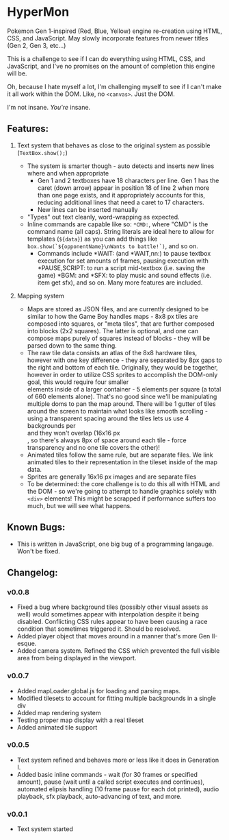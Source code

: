 # HyperMon
Pokemon Gen 1-inspired (Red, Blue, Yellow) engine re-creation using HTML, CSS, and JavaScript.  May slowly incorporate features from newer titles (Gen 2, Gen 3, etc...)

This is a challenge to see if I can do everything using HTML, CSS, and JavaScript, and I've no promises on the amount of completion this engine will be.

Oh, because I hate myself a lot, I'm challenging myself to see if I can't make it all work within the DOM.  Like, no `<canvas>`.  Just the DOM.



I'm not insane.  *You're* insane.


## Features:
1. Text system that behaves as close to the original system as possible (`TextBox.show();`)
    - The system is smarter though - auto detects and inserts new lines where and when appropriate
        - Gen 1 and 2 textboxes have 18 characters per line.  Gen 1 has the caret (down arrow) appear in position 18 of line 2 when more than one page exists, and it appropriately accounts for this, reducing additional lines that need a caret to 17 characters.
        - New lines can be inserted manually
    - "Types" out text cleanly, word-wrapping as expected.
    - Inline commands are capable like so: `*CMD:`, where "CMD" is the command name (all caps).  String literals are ideal here to allow for templates (`${data}`) as you can add things like ```box.show(`${opponentName}\nWants to battle!`)```, and so on.
        - Commands include *WAIT: (and *WAIT,nn:) to pause textbox execution for set amounts of frames, pausing execution with *PAUSE,SCRIPT: to run a script mid-textbox (i.e. saving the game) *BGM: and *SFX: to play music and sound effects (i.e. item get sfx), and so on.  Many more features are included.

2. Mapping system
    - Maps are stored as JSON files, and are currently designed to be similar to how the Game Boy handles maps - 8x8 px tiles are composed into squares, or "meta tiles", that are further composed into blocks (2x2 squares).  The latter is optional, and one can compose maps purely of squares instead of blocks - they will be parsed down to the same thing.
    - The raw tile data consists an atlas of the 8x8 hardware tiles, however with one key difference - they are separated by 8px gaps to the right and bottom of each tile.  Originally, they would be together, however in order to utilize CSS sprites to accomplish the DOM-only goal, this would require four smaller <div> elements inside of a larger container - 5 elements per square (a total of 660 elements alone).  That's no good since we'll be manipulating multiple doms to pan the map around.  There will be 1 gutter of tiles around the screen to maintain what looks like smooth scrolling - using a transparent spacing around the tiles lets us use 4 backgrounds per <div> and they won't overlap (16x16 px <div>, so there's always 8px of space around each tile - force transparency and no one tile covers the other)!
    - Animated tiles follow the same rule, but are separate files.  We link animated tiles to their representation in the tileset inside of the map data.
    - Sprites are generally 16x16 px images and are separate files
    - To be determined: the core challenge is to do this all with HTML and the DOM - so we're going to attempt to handle graphics solely with `<div>` elements!  This might be scrapped if performance suffers too much, but we will see what happens.

## Known Bugs:
- This is written in JavaScript, one big bug of a programming langauge.  Won't be fixed.

## Changelog:
### v0.0.8
- Fixed a bug where background tiles (possibly other visual assets as well) would sometimes appear with interpolation despite it being disabled.  Conflicting CSS rules appear to have been causing a race condition that sometimes triggered it.  Should be resolved.
- Added player object that moves around in a manner that's more Gen II-esque.
- Added camera system.  Refined the CSS which prevented the full visible area from being displayed in the viewport.

### v0.0.7
- Added mapLoader.global.js for loading and parsing maps.
- Modified tilesets to account for fitting multiple backgrounds in a single div
- Added map rendering system
- Testing proper map display with a real tileset
- Added animated tile support

### v0.0.5
- Text system refined and behaves more or less like it does in Generation I.
- Added basic inline commands - wait (for 30 frames or specified amount), pause (wait until a called script executes and continues), automated elipsis handling (10 frame pause for each dot printed), audio playback, sfx playback, auto-advancing of text, and more.

### v0.0.1
- Text system started
